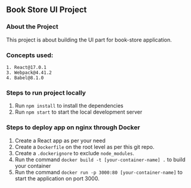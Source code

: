 ## Book Store UI Project

### About the Project
This project is about building the UI part for book-store application.

### Concepts used:
    1. React@17.0.1
    3. Webpack@4.41.2
    4. Babel@8.1.0

### Steps to run project locally
1. Run ``` npm install ``` to install the dependencies
2. Run ``` npm start ``` to start the local development server

### Steps to deploy app on nginx through Docker
1. Create a React app as per your need
2. Create a ``` Dockerfile ``` on the root level as per this git repo.
3. Create a ``` .dockerignore ``` to exclude ``` node_modules ```.
4. Run the command ``` docker build -t [your-container-name] . ``` to build your container
5. Run the command ``` docker run -p 3000:80 [your-container-name] ``` to start the application on port 3000.
